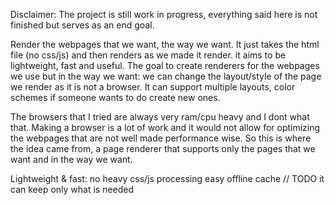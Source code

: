 Disclaimer: The project is still work in progress, everything said here is not finished but serves as an end goal.

Render the webpages that we want, the way we want. It just takes the html file (no css/js) and then renders as we made it render. 
it aims to be lightweight, fast and useful. The goal to create renderers for the webpages we use but in the way we want: we can change the layout/style of the page we render as it is not a browser. It can support multiple layouts, color schemes if someone wants to do create new ones.

The browsers that I tried are always very ram/cpu heavy and I dont what that. Making a browser is a lot of work and it would not allow for optimizing the webpages that are not well made performance wise. So this is where the idea came from, a page renderer that supports only the pages that we want and in the way we want.

Lightweight & fast:
no heavy css/js processing
easy offline cache // TODO
it can keep only what is needed 

